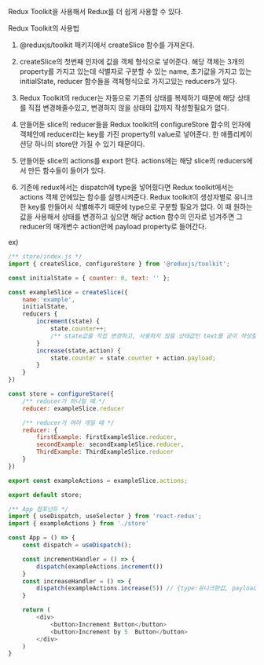 Redux Toolkit을 사용해서 Redux를 더 쉽게 사용할 수 있다.

Redux Toolkit의 사용법

1. @reduxjs/toolkit 패키지에서 createSlice 함수를 가져온다.

2. createSlice의 첫번째 인자에 값을 객체 형식으로 넣어준다.
   해당 객체는 3개의 property를 가지고 있는데 식별자로 구분할 수 있는 name,
   초기값을 가지고 있는 initialState, reducer 함수들을 객체형식으로 가지고있는 reducers가 있다.

3. Redux Toolkit의 reducer는 자동으로 기존의 상태를 복제하기 때문에 해당 상태를 직접 변경해줄수있고,
   변경하지 않을 상태의 값까지 작성할필요가 없다.

4. 만들어둔 slice의 reducer들을 Redux toolkit의 configureStore 함수의 인자에 객체안에
   reducer라는 key를 가진 property의 value로 넣어준다. 
   한 애플리케이션당 하나의 store만 가질 수 있기 때문이다.

5. 만들어둔 slice의 actions를 export 한다.
   actions에는 해당 slice의 reducers에서 만든 함수들이 들어가 있다.

6. 기존에 redux에서는 dispatch에 type을 넣어줬다면 Redux toolkit에서는 actions 객체 안에있는 함수를 실행시켜준다.
   Redux toolkit이 생성자별로 유니크한 key를 만들어서 식별해주기 때문에 type으로 구분할 필요가 없다.
   이 때 원하는 값을 사용해서 상태를 변경하고 싶으면 해당 action 함수의 인자로 넘겨주면
   그 reducer의 매개변수 action안에 payload property로 들어간다.

ex) 
```javascript
/** store/index.js */
import { createSlice, configureStore } from '@reduxjs/toolkit';

const initialState = { counter: 0, text: '' };

const exampleSlice = createSlice({
    name:'example',
    initialState,
    reducers {
        increment(state) {
            state.counter++;
            /** state값을 직접 변경하고, 사용하지 않을 상태값인 text를 굳이 작성할 필요없음 */
        }
        increase(state,action) {
            state.counter = state.counter + action.payload;
        }
    }
})

const store = configureStore({
    /** reducer가 하나일 때 */
    reducer: exampleSlice.reducer

    /** reducer가 여러 개일 때 */
    reducer: {
        firstExample: firstExampleSlice.reducer,
        secondExample: secondExampleSlice.reducer,
        ThirdExample: ThirdExampleSlice.reducer
    }
})

export const exampleActions = exampleSlice.actions;

export default store;
```

```javascript
/** App 컴포넌트 */
import { useDispatch, useSelector } from 'react-redux';
import { exampleActions } from './store'

const App = () => {
    const dispatch = useDispatch();

    const incrementHandler = () => {
        dispatch(exampleActions.increment())
    }
    const increaseHandler = () => {
        dispatch(exampleActions.increase(5)) // {type:유니크한값, payload: 5} 와 같음
    } 

    return (
        <div>
            <button>Increment Button</button>
            <button>Increment by 5  Button</button>
        </div>
    )
}
```